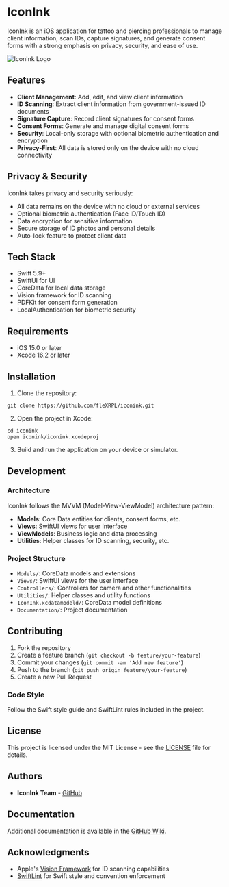 # IconInk

IconInk is an iOS application for tattoo and piercing professionals to manage client information, scan IDs, capture signatures, and generate consent forms with a strong emphasis on privacy, security, and ease of use.

![IconInk Logo](iconink/Assets.xcassets/AppIcon.appiconset/AppIcon-83.5@2x.png)

## Features

- **Client Management**: Add, edit, and view client information
- **ID Scanning**: Extract client information from government-issued ID documents
- **Signature Capture**: Record client signatures for consent forms
- **Consent Forms**: Generate and manage digital consent forms
- **Security**: Local-only storage with optional biometric authentication and encryption
- **Privacy-First**: All data is stored only on the device with no cloud connectivity

## Privacy & Security

IconInk takes privacy and security seriously:

- All data remains on the device with no cloud or external services
- Optional biometric authentication (Face ID/Touch ID)
- Data encryption for sensitive information
- Secure storage of ID photos and personal details
- Auto-lock feature to protect client data

## Tech Stack

- Swift 5.9+
- SwiftUI for UI
- CoreData for local data storage
- Vision framework for ID scanning
- PDFKit for consent form generation
- LocalAuthentication for biometric security

## Requirements

- iOS 15.0 or later
- Xcode 16.2 or later

## Installation

1. Clone the repository:
```
git clone https://github.com/fleXRPL/iconink.git
```

2. Open the project in Xcode:
```
cd iconink
open iconink/iconink.xcodeproj
```

3. Build and run the application on your device or simulator.

## Development

### Architecture

IconInk follows the MVVM (Model-View-ViewModel) architecture pattern:

- **Models**: Core Data entities for clients, consent forms, etc.
- **Views**: SwiftUI views for user interface
- **ViewModels**: Business logic and data processing
- **Utilities**: Helper classes for ID scanning, security, etc.

### Project Structure

- `Models/`: CoreData models and extensions
- `Views/`: SwiftUI views for the user interface
- `Controllers/`: Controllers for camera and other functionalities
- `Utilities/`: Helper classes and utility functions
- `IconInk.xcdatamodeld/`: CoreData model definitions
- `Documentation/`: Project documentation

## Contributing

1. Fork the repository
2. Create a feature branch (`git checkout -b feature/your-feature`)
3. Commit your changes (`git commit -am 'Add new feature'`)
4. Push to the branch (`git push origin feature/your-feature`)
5. Create a new Pull Request

### Code Style

Follow the Swift style guide and SwiftLint rules included in the project.

## License

This project is licensed under the MIT License - see the [LICENSE](LICENSE) file for details.

## Authors

- **IconInk Team** - [GitHub](https://github.com/fleXRPL)

## Documentation

Additional documentation is available in the [GitHub Wiki](https://github.com/fleXRPL/iconink/wiki).

## Acknowledgments

- Apple's [Vision Framework](https://developer.apple.com/documentation/vision) for ID scanning capabilities
- [SwiftLint](https://github.com/realm/SwiftLint) for Swift style and convention enforcement
